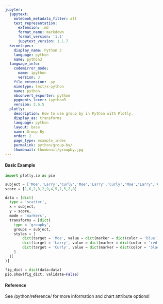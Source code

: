 ```yaml
---
jupyter:
  jupytext:
    notebook_metadata_filter: all
    text_representation:
      extension: .md
      format_name: markdown
      format_version: '1.1'
      jupytext_version: 1.1.7
  kernelspec:
    display_name: Python 3
    language: python
    name: python3
  language_info:
    codemirror_mode:
      name: ipython
      version: 3
    file_extension: .py
    mimetype: text/x-python
    name: python
    nbconvert_exporter: python
    pygments_lexer: ipython3
    version: 3.6.5
  plotly:
    description: How to use group by in Python with Plotly.
    display_as: transforms
    language: python
    layout: base
    name: Group By
    order: 2
    page_type: example_index
    permalink: python/group-by/
    thumbnail: thumbnail/groupby.jpg
---
```


#### Basic Example

```python
import plotly.io as pio

subject = ['Moe','Larry','Curly','Moe','Larry','Curly','Moe','Larry','Curly','Moe','Larry','Curly']
score = [1,6,2,8,2,9,4,5,1,5,2,8]

data = [dict(
  type = 'scatter',
  x = subject,
  y = score,
  mode = 'markers',
  transforms = [dict(
    type = 'groupby',
    groups = subject,
    styles = [
        dict(target = 'Moe', value = dict(marker = dict(color = 'blue'))),
        dict(target = 'Larry', value = dict(marker = dict(color = 'red'))),
        dict(target = 'Curly', value = dict(marker = dict(color = 'black')))
    ]
  )]
)]

fig_dict = dict(data=data)
pio.show(fig_dict, validate=False)
```

#### Reference
See /python/reference/ for more information and chart attribute options!

